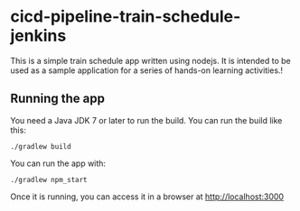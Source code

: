 # cicd-pipeline-train-schedule-jenkins

This is a simple train schedule app written using nodejs. It is intended to be used as a sample application for a series of hands-on learning activities.!

## Running the app

You need a Java JDK 7 or later to run the build. You can run the build like this:

    ./gradlew build

You can run the app with:

    ./gradlew npm_start

Once it is running, you can access it in a browser at [http://localhost:3000](http://localhost:3000)
